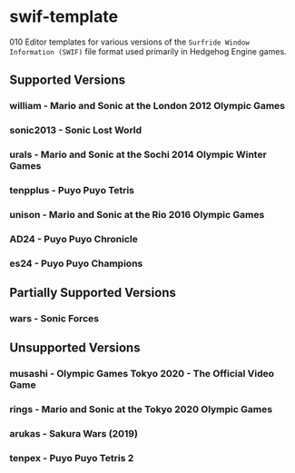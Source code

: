 # swif-template
010 Editor templates for various versions of the `Surfride Window Information (SWIF)` file format used primarily in Hedgehog Engine games.
 
## Supported Versions
### william - Mario and Sonic at the London 2012 Olympic Games
### sonic2013 - Sonic Lost World
### urals - Mario and Sonic at the Sochi 2014 Olympic Winter Games
### tenpplus - Puyo Puyo Tetris
### unison - Mario and Sonic at the Rio 2016 Olympic Games
### AD24 - Puyo Puyo Chronicle
### es24 - Puyo Puyo Champions

## Partially Supported Versions
### wars - Sonic Forces

## Unsupported Versions
### musashi - Olympic Games Tokyo 2020 - The Official Video Game
### rings - Mario and Sonic at the Tokyo 2020 Olympic Games
### arukas - Sakura Wars (2019)
### tenpex - Puyo Puyo Tetris 2
